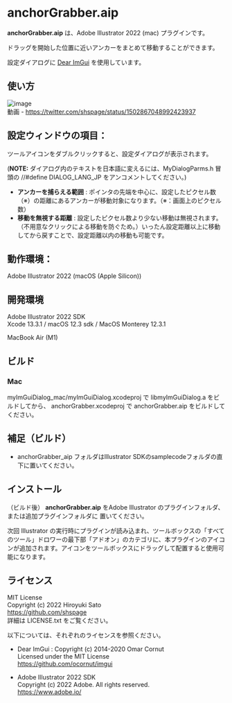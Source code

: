 # anchorGrabber.aip

__anchorGrabber.aip__ は、Adobe Illustrator 2022 (mac) プラグインです。

ドラッグを開始した位置に近いアンカーをまとめて移動することができます。

設定ダイアログに [Dear ImGui](https://github.com/ocornut/imgui) を使用しています。


## 使い方

![image](https://gist.github.com/shspage/5e54612b4b46ee946327a4436ad2f410/raw/b789c544524a2cd49c68a815210f480678fc89d8/anchorgrabber.png)  
動画 - 
https://twitter.com/shspage/status/1502867048992423937


## 設定ウィンドウの項目：

ツールアイコンをダブルクリックすると、設定ダイアログが表示されます。

(__NOTE:__ ダイアログ内のテキストを日本語に変えるには、MyDialogParms.h 冒頭の //#define DIALOG_LANG_JP をアンコメントしてください。)

* __アンカーを捕らえる範囲__  : ポインタの先端を中心に、設定したピクセル数（※）の距離にあるアンカーが移動対象になります。（※：画面上のピクセル数）
* __移動を無視する距離__  : 設定したピクセル数より少ない移動は無視されます。（不用意なクリックによる移動を防ぐため。）いったん設定距離以上に移動してから戻すことで、設定距離以内の移動も可能です。


## 動作環境：

Adobe Illustrator 2022 (macOS (Apple Silicon))

<!-- Windows10 (win版) -->


## 開発環境

Adobe Illustrator 2022 SDK  
Xcode 13.3.1 / macOS 12.3 sdk / MacOS Monterey 12.3.1  
<!-- Xcode 12.5.1 / macOS 11.3 sdk / MacOS Big Sur -->
MacBook Air (M1)

<!-- Visual Studio 2017 / Windows10 -->


## ビルド

### Mac

myImGuiDialog_mac/myImGuiDialog.xcodeproj で libmyImGuiDialog.a をビルドしてから、
anchorGrabber.xcodeproj で anchorGrabber.aip をビルドしてください。


<!-- ### Windows

SHFXRegularPolygon.sln でソリューションのビルドを実行してください。myImGuiDailog_win、SHFXRegularPolygon の順でプロジェクトがビルドされます。 -->

## 補足（ビルド）
<!-- ソースコードは https://github.com/shspage/anchorGrabber_aip にあります。ビルドする際は以下をご一読ください。-->
* anchorGrabber_aip フォルダはIllustrator SDKのsamplecodeフォルダの直下に置いてください。
<!-- * (Windows) 添付のプロジェクトファイルでビルドするには、ソースコード(.cpp, .h, .hpp)の文字コードをUTF-8からMultibyte(cp932)に変換する必要があります。 -->

## インストール

（ビルド後）
__anchorGrabber.aip__ をAdobe Illustrator のプラグインフォルダ、または追加プラグインフォルダに 置いてください。

次回 Illustrator の実行時にプラグインが読み込まれ、ツールボックスの「すべてのツール」ドロワーの最下部「アドオン」のカテゴリに、本プラグインのアイコンが追加されます。アイコンをツールボックスにドラッグして配置すると使用可能になります。


## ライセンス

MIT License  
Copyright (c) 2022 Hiroyuki Sato  
https://github.com/shspage  
詳細は LICENSE.txt をご覧ください。


以下については、それぞれのライセンスを参照ください。

* Dear ImGui : Copyright (c) 2014-2020 Omar Cornut  
Licensed under the MIT License  
https://github.com/ocornut/imgui

* Adobe Illustrator 2022 SDK  
Copyright (c) 2022 Adobe. All rights reserved.  
https://www.adobe.io/



